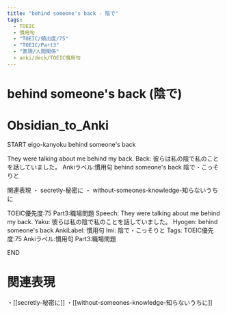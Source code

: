 ```yaml
---
title: "behind someone's back - 陰で"
tags:
  - TOEIC
  - 慣用句
  - "TOEIC/頻出度/75"
  - "TOEIC/Part3"
  - "表現/人間関係"
  - anki/deck/TOEIC慣用句
---
```


# behind someone's back (陰で)

# Obsidian_to_Anki
START
eigo-kanyoku
behind someone's back

They were talking about me behind my back.
Back:
彼らは私の陰で私のことを話していました。
Ankiラベル:慣用句
behind someone's back
陰で・こっそりと

関連表現
・ secretly-秘密に
・ without-someones-knowledge-知らないうちに

TOEIC優先度:75
Part3:職場問題
Speech: They were talking about me behind my back.
Yaku: 彼らは私の陰で私のことを話していました。
Hyogen: behind someone's back
AnkiLabel: 慣用句
Imi: 陰で・こっそりと
Tags: TOEIC優先度:75 Ankiラベル:慣用句 Part3:職場問題
<!--ID: 1751241922016-->
END

# 関連表現
・[[secretly-秘密に]]
・[[without-someones-knowledge-知らないうちに]]
